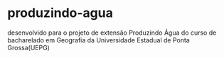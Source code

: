 # produzindo-agua
desenvolvido para o projeto de extensão Produzindo Água do curso de bacharelado em Geografia da Universidade Estadual de Ponta Grossa(UEPG)  

